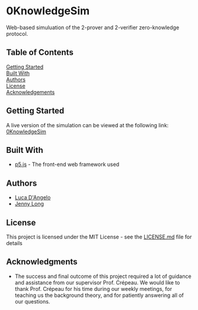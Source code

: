 # 0KnowledgeSim

Web-based simuluation of the 2-prover and 2-verifier zero-knowledge protocol.

## Table of Contents

[Getting Started](#getting-started)<br>
[Built With](#built-with)<br>
[Authors](#authors)<br>
[License](#license)<br>
[Acknowledgements](#acknowledgements)<br>

## Getting Started

A live version of the simulation can be viewed at the following link: [0KnowledgeSim](https://lucagdangelo.github.io./0KnowledgeSim)

## Built With

* [p5.js](https://p5js.org/) - The front-end web framework used

## Authors

* [Luca D'Angelo](https://github.com/lucagdangelo)
* [Jenny Long](https://github.com/jenny-xly-long)

## License

This project is licensed under the MIT License - see the [LICENSE.md](LICENSE.md) file for details

## Acknowledgments

* The success and final outcome of this project required a lot of guidance and assistance from our supervisor Prof. Crépeau. We would like to thank Prof. Crépeau for his time during our weekly meetings, for teaching us the background theory, and for patiently answering all of our questions. 
